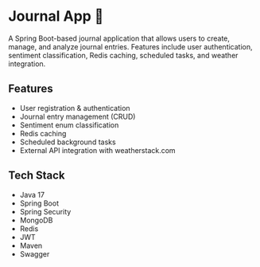 # Journal App 📝

A Spring Boot-based journal application that allows users to create, manage, and analyze journal entries.
Features include user authentication, sentiment classification, Redis caching, scheduled tasks, and weather integration.

## Features
- User registration & authentication
- Journal entry management (CRUD)
- Sentiment enum classification
- Redis caching
- Scheduled background tasks
- External API integration with weatherstack.com

## Tech Stack
- Java 17
- Spring Boot
- Spring Security
- MongoDB
- Redis
- JWT
- Maven
- Swagger
